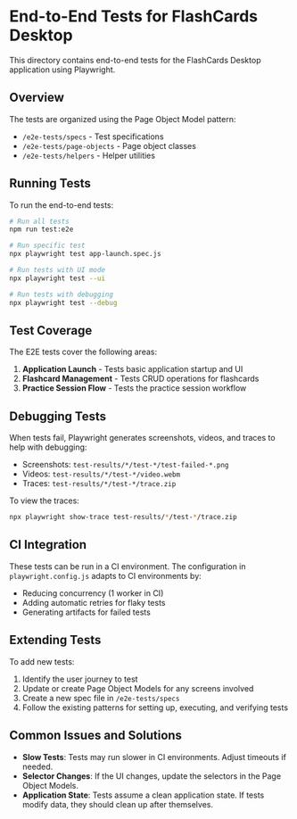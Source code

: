 # End-to-End Tests for FlashCards Desktop

This directory contains end-to-end tests for the FlashCards Desktop application using Playwright.

## Overview

The tests are organized using the Page Object Model pattern:

- `/e2e-tests/specs` - Test specifications
- `/e2e-tests/page-objects` - Page object classes
- `/e2e-tests/helpers` - Helper utilities

## Running Tests

To run the end-to-end tests:

```bash
# Run all tests
npm run test:e2e

# Run specific test
npx playwright test app-launch.spec.js

# Run tests with UI mode
npx playwright test --ui

# Run tests with debugging
npx playwright test --debug
```

## Test Coverage

The E2E tests cover the following areas:

1. **Application Launch** - Tests basic application startup and UI
2. **Flashcard Management** - Tests CRUD operations for flashcards
3. **Practice Session Flow** - Tests the practice session workflow

## Debugging Tests

When tests fail, Playwright generates screenshots, videos, and traces to help with debugging:

- Screenshots: `test-results/*/test-*/test-failed-*.png`
- Videos: `test-results/*/test-*/video.webm`
- Traces: `test-results/*/test-*/trace.zip`

To view the traces:

```bash
npx playwright show-trace test-results/*/test-*/trace.zip
```

## CI Integration

These tests can be run in a CI environment. The configuration in `playwright.config.js` adapts to CI environments by:

- Reducing concurrency (1 worker in CI)
- Adding automatic retries for flaky tests
- Generating artifacts for failed tests

## Extending Tests

To add new tests:

1. Identify the user journey to test
2. Update or create Page Object Models for any screens involved
3. Create a new spec file in `/e2e-tests/specs`
4. Follow the existing patterns for setting up, executing, and verifying tests

## Common Issues and Solutions

- **Slow Tests**: Tests may run slower in CI environments. Adjust timeouts if needed.
- **Selector Changes**: If the UI changes, update the selectors in the Page Object Models.
- **Application State**: Tests assume a clean application state. If tests modify data, they should clean up after themselves.